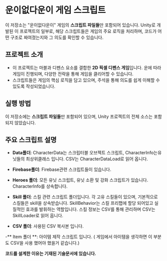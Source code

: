 # 운이없다운이 게임 스크립트

이 저장소는 "운이없다운이" 게임의 **스크립트 파일들**만 포함되어 있습니다. Unity로 개발된 이 프로젝트의 일부로, 해당 스크립트들은 게임의 주요 로직을 처리하며, 코드가 어떤 구조로 짜여졌는지와 그 의도를 확인할 수 있습니다.

## 프로젝트 소개

- 이 프로젝트는 마블과 디펜스 요소를 결합한 **2D 픽셀 디펜스 게임**입니다. 운에 따라 게임이 진행되며, 다양한 전략을 통해 게임을 클리어할 수 있습니다.
- 스크립트들은 게임의 핵심 로직을 담고 있으며, 주석을 통해 의도를 쉽게 이해할 수 있도록 작성되었습니다.

## 실행 방법

이 저장소에는 **스크립트 파일들**만 포함되어 있으며, Unity 프로젝트의 전체 소스는 포함되지 않았습니다.



## 주요 스크립트 설명

- **Data폴더**: CharacterData는 스크립터블 오브젝트 스크립트, CharacterInfo는유닛들의 최상위클래스 입니다. CSV는 CharacterDataLoad로 읽어 옵니다.


- **Firebase폴더**: Firebase관련 스크립트들이 있습니다.


- **Heroes 폴더**: 모든 유닛 스크립트, 유닛 소환 및 강화 스크립트가 있습니다. CharacterInfo를 상속합니다.


- **Skill 폴더**: 스킬 관련 스크립트 폴더입니다. 각 고유 스킬들이 있으며, 기본적으로 스킬들은 skill을 상속받습니다. SkillBehavior는 스킬 프리팹에 할당 되어있고 실질적인 효과를 발휘하는 역할입니다.
	        스킬 정보는 CSV를 통해 관리하며 CSV는 SkillLoader로 읽어 옵니다.


- **CSV 폴더**:  사용된 CSV 복사본 입니다.


-** Item 폴더 **: 아이템 제작 스크립트 입니다.  ( 게임에서 아이템을 생각하면 이 부분도 CSV을 사용 했어야 했을거 같습니다.)

 
**코드를 설계한 이유는 기재된 기술문서에 있습니다.**